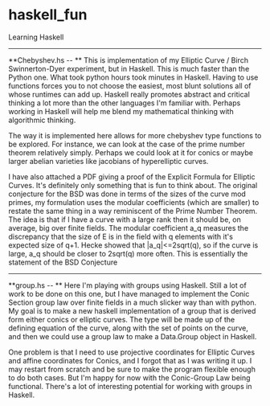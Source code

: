 # haskell_fun
Learning Haskell




---------------------------------------


**Chebyshev.hs -- **
This is implementation of my Elliptic Curve / Birch Swinnerton-Dyer experiment, but in Haskell. This is much faster than the Python one. What took python hours took minutes in Haskell. Having to use functions forces you to not choose the easiest, most blunt solutions all of whose runtimes can add up. Haskell really promotes abstract and critical thinking a lot more than the other languages I'm familiar with. Perhaps working in Haskell will help me blend my mathematical thinking with algorithmic thinking.

The way it is implemented here allows for more chebyshev type functions to be explored. For instance, we can look at the case of the prime number theorem relatively simply. Perhaps we could look at it for conics or maybe larger abelian varieties like jacobians of hyperelliptic curves.

I have also attached a PDF giving a proof of the Explicit Formula for Elliptic Curves. It's definitely only something that is fun to think about. The original conjecture for the BSD was done in terms of the sizes of the curve mod primes, my formulation uses the modular coefficients (which are smaller) to restate the same thing in a way reminiscent of the Prime Number Theorem. The idea is that if I have a curve with a large rank then it should be, on average, big over finite fields. The modular coefficient a_q measures the discrepancy that the size of E is  in the field with q elements with it's expected size of q+1. Hecke showed that |a_q|<=2sqrt(q), so if the curve is large, a_q should be closer to 2sqrt(q) more often. This is essentially the statement of the BSD Conjecture




-----------------------------------------------

**group.hs -- **
Here I'm playing with groups using Haskell. Still a lot of work to be done on this one, but I have managed to implement the Conic Section group law over finite fields in a much slicker way than with python. My goal is to make a new haskell implementation of a group that is derived form either conics or elliptic curves. The type will be made up of the defining equation of the curve, along with the set of points on the curve, and then we could use a group law to make a Data.Group object in Haskell. 

One problem is that I need to use projective coordinates for Elliptic Curves and affine coordinates for Conics, and I forgot that as I was writing it up. I may restart from scratch and be sure to make the program flexible enough to do both cases. But I'm happy for now with the Conic-Group Law being functional. There's a lot of interesting potential for working with groups in Haskell.
